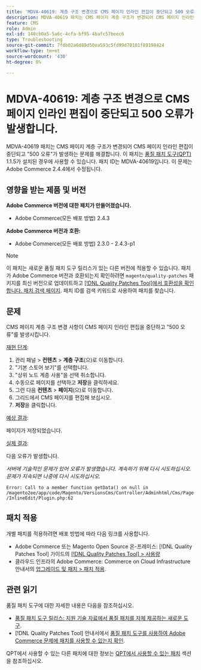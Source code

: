 ```yaml
---
title: 'MDVA-40619: 계층 구조 변경으로 CMS 페이지 인라인 편집이 중단되고 500 오류가 발생합니다.'
description: MDVA-40619 패치는 CMS 페이지 계층 구조가 변경되어 CMS 페이지 인라인 편집이 중단되고 "500 오류"가 발생하는 문제를 해결합니다. 이 패치는 [Quality Patches Tool (QPT)](https://experienceleague.adobe.com/ko/docs/commerce-operations/tools/quality-patches-tool/quality-patches-tool-to-self-serve-quality-patches) 1.1.5가 설치된 경우 사용할 수 있습니다. 패치 ID는 MDVA-40619입니다. 이 문제는 Adobe Commerce 2.4.4에서 수정됩니다.
feature: CMS
role: Admin
exl-id: 148cb0a5-5a6c-4cfa-bf95-4bafc57beec6
type: Troubleshooting
source-git-commit: 7fdb02a6d89d50ea593c5fd99d78101f89198424
workflow-type: tm+mt
source-wordcount: '430'
ht-degree: 0%

---
```


# MDVA-40619: 계층 구조 변경으로 CMS 페이지 인라인 편집이 중단되고 500 오류가 발생합니다.

MDVA-40619 패치는 CMS 페이지 계층 구조가 변경되어 CMS 페이지 인라인 편집이 중단되고 &quot;500 오류&quot;가 발생하는 문제를 해결합니다. 이 패치는 [품질 패치 도구(QPT)](https://experienceleague.adobe.com/ko/docs/commerce-operations/tools/quality-patches-tool/quality-patches-tool-to-self-serve-quality-patches) 1.1.5가 설치된 경우에 사용할 수 있습니다. 패치 ID는 MDVA-40619입니다. 이 문제는 Adobe Commerce 2.4.4에서 수정됩니다.

## 영향을 받는 제품 및 버전

**Adobe Commerce 버전에 대한 패치가 만들어졌습니다.**

* Adobe Commerce(모든 배포 방법) 2.4.3

**Adobe Commerce 버전과 호환:**

* Adobe Commerce(모든 배포 방법) 2.3.0 - 2.4.3-p1

>[!NOTE]
>
>이 패치는 새로운 품질 패치 도구 릴리스가 있는 다른 버전에 적용할 수 있습니다. 패치가 Adobe Commerce 버전과 호환되는지 확인하려면 `magento/quality-patches` 패키지를 최신 버전으로 업데이트하고 [[!DNL Quality Patches Tool]에서 호환성을 확인합니다. 패치 검색 페이지](https://experienceleague.adobe.com/ko/docs/commerce-operations/tools/quality-patches-tool/quality-patches-tool-to-self-serve-quality-patches). 패치 ID를 검색 키워드로 사용하여 패치를 찾습니다.

## 문제

CMS 페이지 계층 구조 변경 사항이 CMS 페이지 인라인 편집을 중단하고 &quot;500 오류&quot;를 발생시킵니다.

<u>재현 단계</u>:

1. 관리 패널 > **컨텐츠** > **계층 구조**(으)로 이동합니다.
1. &quot;기본 스토어 보기&quot;를 선택합니다.
1. &quot;상위 노드 계층 사용&quot;을 선택 취소합니다.
1. 수동으로 페이지를 선택하고 **저장**&#x200B;을 클릭하세요.
1. 그런 다음 **컨텐츠** > **페이지**(으)로 이동합니다.
1. 그리드에서 CMS 페이지를 편집해 보십시오.
1. **저장**&#x200B;을 클릭합니다.

<u>예상 결과</u>:

페이지가 저장되었습니다.

<u>실제 결과</u>:

다음 오류가 발생합니다.

*서버에 기술적인 문제가 있어 오류가 발생했습니다. 계속하기 위해 다시 시도하십시오. 문제가 지속되면 나중에 다시 시도하십시오.*

`Error: Call to a member function getData() on null in /magento2ee/app/code/Magento/VersionsCms/Controller/Adminhtml/Cms/Page/InlineEdit/Plugin.php:62`

## 패치 적용

개별 패치를 적용하려면 배포 방법에 따라 다음 링크를 사용합니다.

* Adobe Commerce 또는 Magento Open Source 온-프레미스: [!DNL Quality Patches Tool] 가이드의 [[!DNL Quality Patches Tool] > 사용량](/help/tools/quality-patches-tool/usage.md)
* 클라우드 인프라의 Adobe Commerce: Commerce on Cloud Infrastructure 안내서의 [업그레이드 및 패치 > 패치 적용](https://experienceleague.adobe.com/docs/commerce-cloud-service/user-guide/develop/upgrade/apply-patches.html?lang=ko).

## 관련 읽기

품질 패치 도구에 대한 자세한 내용은 다음을 참조하십시오.

* [품질 패치 도구 릴리스: 지원 기술 자료에서 품질 패치를 자체 제공하는 새로운 도구](https://experienceleague.adobe.com/ko/docs/commerce-operations/tools/quality-patches-tool/quality-patches-tool-to-self-serve-quality-patches).
* [!DNL Quality Patches Tool] 안내서에서 [품질 패치 도구를 사용하여 Adobe Commerce 문제에 패치를 사용할 수 있는지 확인](/help/tools/quality-patches-tool/patches-available-in-qpt/check-patch-for-magento-issue-with-magento-quality-patches.md).

QPT에서 사용할 수 있는 다른 패치에 대한 정보는 [QPT에서 사용할 수 있는 패치](https://support.magento.com/hc/en-us/sections/360010506631-Patches-available-in-MQP-tool-) 섹션을 참조하십시오.
